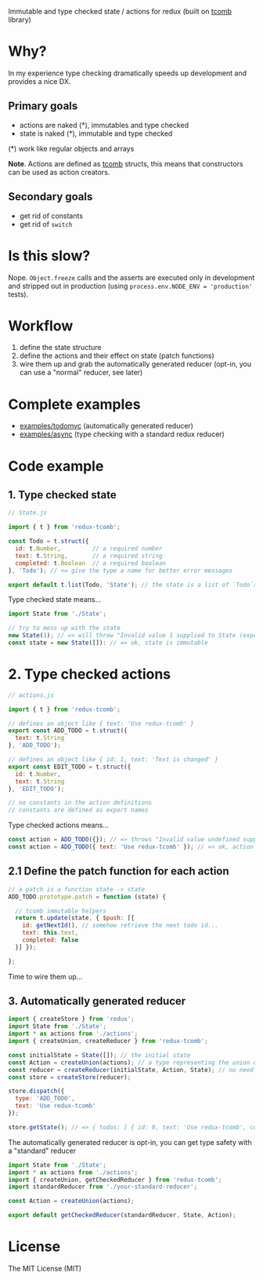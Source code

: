 Immutable and type checked state / actions for redux (built on [tcomb](https://github.com/gcanti/tcomb) library)

# Why?

In my experience type checking dramatically speeds up development and provides a nice DX.

## Primary goals

- actions are naked (*), immutables and type checked
- state is naked (*), immutable and type checked

(*) work like regular objects and arrays

**Note**. Actions are defined as [tcomb](https://github.com/gcanti/tcomb) structs, this means that constructors can be used as action creators.

## Secondary goals

- get rid of constants
- get rid of `switch`

# Is this slow?

Nope. `Object.freeze` calls and the asserts are executed only in development and stripped out in production (using `process.env.NODE_ENV = 'production'` tests).

# Workflow

1. define the state structure
2. define the actions and their effect on state (patch functions)
3. wire them up and grab the automatically generated reducer (opt-in, you can use a "normal" reducer, see later)

# Complete examples

- [examples/todomvc](examples/todomvc) (automatically generated reducer)
- [examples/async](examples/async) (type checking with a standard redux reducer)

# Code example

## 1. Type checked state

```js
// State.js

import { t } from 'redux-tcomb';

const Todo = t.struct({
  id: t.Number,         // a required number
  text: t.String,       // a required string
  completed: t.Boolean  // a required boolean
}, 'Todo'); // <= give the type a name for better error messages

export default t.list(Todo, 'State'); // the state is a list of `Todo`s
```

Type checked state means...

```js
import State from './State';

// try to mess up with the state
new State(1); // => will throw "Invalid value 1 supplied to State (expected an array of Todo)"
const state = new State([]): // => ok, state is immutable
```

# 2. Type checked actions

```js
// actions.js

import { t } from 'redux-tcomb';

// defines an object like { text: 'Use redux-tcomb' }
export const ADD_TODO = t.struct({
  text: t.String
}, 'ADD_TODO');

// defines an object like { id: 1, text: 'Text is changed' }
export const EDIT_TODO = t.struct({
  id: t.Number,
  text: t.String
}, 'EDIT_TODO');

// no constants in the action definitions
// constants are defined as export names
```

Type checked actions means...

```js
const action = ADD_TODO({}); // => throws "Invalid value undefined supplied to ADD_TODO/text: String"
const action = ADD_TODO({ text: 'Use redux-tcomb' }); // => ok, action is immutable
```

## 2.1 Define the **patch function** for each action

```js
// a patch is a function state -> state
ADD_TODO.prototype.patch = function (state) {

  // tcomb immutable helpers
  return t.update(state, { $push: [{
    id: getNextId(), // somehow retrieve the next todo id...
    text: this.text,
    completed: false
  }] });

};
```

Time to wire them up...

## 3. Automatically generated reducer

```js
import { createStore } from 'redux';
import State from './State';
import * as actions from './actions';
import { createUnion, createReducer } from 'redux-tcomb';

const initialState = State([]); // the initial state
const Action = createUnion(actions); // a type representing the union of all the actions
const reducer = createReducer(initialState, Action, State); // no need to implement the reducer
const store = createStore(reducer);

store.dispatch({
  type: 'ADD_TODO',
  text: 'Use redux-tcomb'
});

store.getState(); // => { todos: [ { id: 0, text: 'Use redux-tcomb', completed: false } ] }
```

The automatically generated reducer is opt-in, you can get type safety with a "standard" reducer

```js
import State from './State';
import * as actions from './actions';
import { createUnion, getCheckedReducer } from 'redux-tcomb';
import standardReducer from './your-standard-reducer';

const Action = createUnion(actions);

export default getCheckedReducer(standardReducer, State, Action);
```

# License

The MIT License (MIT)
